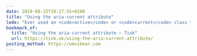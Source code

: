 ```yaml
---
date: 2019-08-15T10:27:55+0100
title: "Using the aria-current attribute"
lede: "Ever used an <code>active</code> or <code>current</code> class to denote/style a navigation element? Léonie demonstrates how to use the <code>aria-current</code> attribute to do the same coupled with the boon to accessibility it brings."
bookmark_of:
  title: "Using the aria-current attribute – Tink"
  url: https://tink.uk/using-the-aria-current-attribute/
posting_method: https://omnibear.com
---
```

